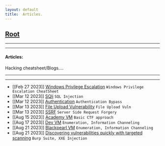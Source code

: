 ```yaml
---
layout: default
title:  Articles.
---
```


<h2 class="menu-header" id="index"><a href="../../index.html">Root</a></h2>
<hr>

* * *
<h4 class="menu-header" id="cyberseclabs">Articles:</h4>
Hacking cheatsheet/Blogs....
<hr>
<hr>

- [[Feb 27 2023]] [Windows Privilege Escalation](https://markuched13.github.io/posts/articles/winprivesc_cheatsheet.html) `Windows Privilege Escalation CheatSheet`
- [[Mar 12 2023]] [SQli](https://h4ckyou.github.io/posts/articles/posts/sqli.html) `SQL Injection`
- [[Mar 12 2023]] [Authentication](https://h4ckyou.github.io/posts/articles/posts/authentication.html) `Authentication Bypass`
- [[Mar 13 2023]] [File Upload Vulnerability](https://h4ckyou.github.io/posts/articles/posts/fileupload.html) `File Upload Vuln`
- [[Mar 13 2023]] [SSRF](https://h4ckyou.github.io/posts/articles/posts/ssrf.html) `Server Side Request Forgery`
- [[Aug 15 2023]] [Academy VM](https://sec-fortress.github.io/posts/articles/posts/academy.html) `Basic CTF approach`
- [[Aug 17 2023]] [Dev VM](https://sec-fortress.github.io/posts/articles/posts/dev.html) `Enumeration, Information Channeling`
- [[Aug 21 2023]] [Blackpearl VM](https://sec-fortress.github.io/posts/articles/posts/blackpearl.html) `Enumeration, Information Channeling`
- [[Aug 21 2023]] [Discovering vulnerabilities quickly with targeted scanning](https://sec-fortress.github.io/posts/articles/posts/Discovering%20vulnerabilities%20quickly%20with%20targeted%20scanning.html) `Burp Suite, XXE Injection`
